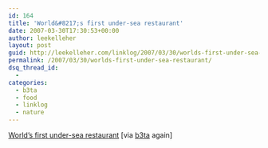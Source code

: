 ```yaml
---
id: 164
title: 'World&#8217;s first under-sea restaurant'
date: 2007-03-30T17:30:53+00:00
author: leekelleher
layout: post
guid: http://leekelleher.com/linklog/2007/03/30/worlds-first-under-sea-restaurant/
permalink: /2007/03/30/worlds-first-under-sea-restaurant/
dsq_thread_id:
  - 
categories:
  - b3ta
  - food
  - linklog
  - nature
---
```

[World&#8217;s first under-sea restaurant](http://en.wikipedia.org/wiki/Ithaa) [via [b3ta](http://b3ta.com/newsletter/issue270/) again]